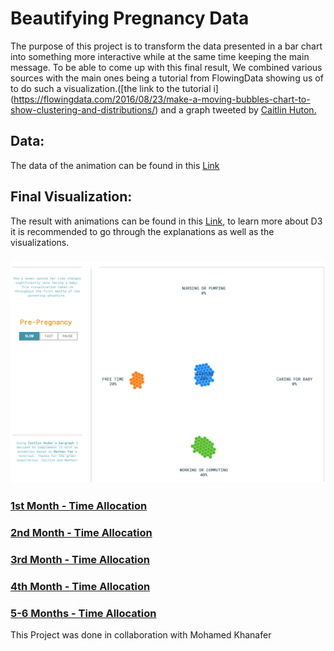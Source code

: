 # Beautifying Pregnancy Data

The purpose of this project is to transform the data presented in a bar chart into something more interactive while at the same time keeping the main message. To be able to come up with this final result, We combined various sources with the main ones being a tutorial from FlowingData showing us of to do such a visualization.([the link to the tutorial i] (https://flowingdata.com/2016/08/23/make-a-moving-bubbles-chart-to-show-clustering-and-distributions/) and a graph tweeted by [Caitlin Huton.](https://twitter.com/beeonaposy/status/1215830967719485441)

## Data:
The data of the animation can be found in this [Link](https://gist.githubusercontent.com/mohamedkhanafer/c98be5b6981264a6d8054a0ae0436898/raw/e620fb6a09bd9a0e8f501d2de4ba93104622610c/gistfile1.txt)

## Final Visualization: 
The result with animations can be found in this [Link](https://blockbuilder.org/BegonaFrigolet/b3006c70427e0a58f2b43bc44dcc3bc1), to learn more about D3 it is recommended to go through the explanations as well as the visualizations. 

### ![Pre Pregnancy - Time Allocation](https://github.com/BegonaFrigolet/Data-Visualization_D3.js/blob/main/1.%20Graphs/1.%20Pre%20Pregnancy.png)

### [1st Month - Time Allocation](https://github.com/BegonaFrigolet/Data-Visualization_D3.js/blob/main/1.%20Graphs/2.%201%20Month%20Old%20Baby.png)

### [2nd Month - Time Allocation](https://github.com/BegonaFrigolet/Data-Visualization_D3.js/blob/main/1.%20Graphs/3.%202%20Month%20Old%20Baby.png)

### [3rd Month - Time Allocation](https://github.com/BegonaFrigolet/Data-Visualization_D3.js/blob/main/1.%20Graphs/4.%203%20Month%20Old%20Baby.png)

### [4th Month - Time Allocation](https://github.com/BegonaFrigolet/Data-Visualization_D3.js/blob/main/1.%20Graphs/5.%204%20Month%20Old%20Baby.png)

### [5-6 Months - Time Allocation](https://github.com/BegonaFrigolet/Data-Visualization_D3.js/blob/main/1.%20Graphs/6.%205-6%20Month%20Old%20Baby.png)


This Project was done in collaboration with Mohamed Khanafer
